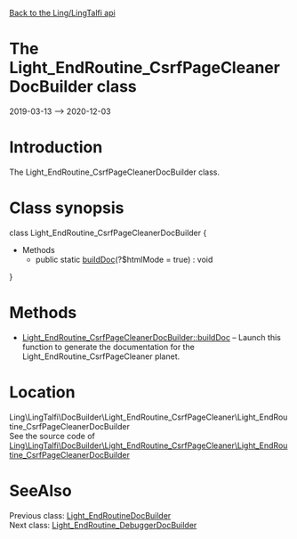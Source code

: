 [Back to the Ling/LingTalfi api](https://github.com/lingtalfi/LingTalfi/blob/master/doc/api/Ling/LingTalfi.md)



The Light_EndRoutine_CsrfPageCleanerDocBuilder class
================
2019-03-13 --> 2020-12-03






Introduction
============

The Light_EndRoutine_CsrfPageCleanerDocBuilder class.



Class synopsis
==============


class <span class="pl-k">Light_EndRoutine_CsrfPageCleanerDocBuilder</span>  {

- Methods
    - public static [buildDoc](https://github.com/lingtalfi/LingTalfi/blob/master/doc/api/Ling/LingTalfi/DocBuilder/Light_EndRoutine_CsrfPageCleaner/Light_EndRoutine_CsrfPageCleanerDocBuilder/buildDoc.md)(?$htmlMode = true) : void

}






Methods
==============

- [Light_EndRoutine_CsrfPageCleanerDocBuilder::buildDoc](https://github.com/lingtalfi/LingTalfi/blob/master/doc/api/Ling/LingTalfi/DocBuilder/Light_EndRoutine_CsrfPageCleaner/Light_EndRoutine_CsrfPageCleanerDocBuilder/buildDoc.md) &ndash; Launch this function to generate the documentation for the Light_EndRoutine_CsrfPageCleaner planet.





Location
=============
Ling\LingTalfi\DocBuilder\Light_EndRoutine_CsrfPageCleaner\Light_EndRoutine_CsrfPageCleanerDocBuilder<br>
See the source code of [Ling\LingTalfi\DocBuilder\Light_EndRoutine_CsrfPageCleaner\Light_EndRoutine_CsrfPageCleanerDocBuilder](https://github.com/lingtalfi/LingTalfi/blob/master/DocBuilder/Light_EndRoutine_CsrfPageCleaner/Light_EndRoutine_CsrfPageCleanerDocBuilder.php)



SeeAlso
==============
Previous class: [Light_EndRoutineDocBuilder](https://github.com/lingtalfi/LingTalfi/blob/master/doc/api/Ling/LingTalfi/DocBuilder/Light_EndRoutine/Light_EndRoutineDocBuilder.md)<br>Next class: [Light_EndRoutine_DebuggerDocBuilder](https://github.com/lingtalfi/LingTalfi/blob/master/doc/api/Ling/LingTalfi/DocBuilder/Light_EndRoutine_Debugger/Light_EndRoutine_DebuggerDocBuilder.md)<br>
